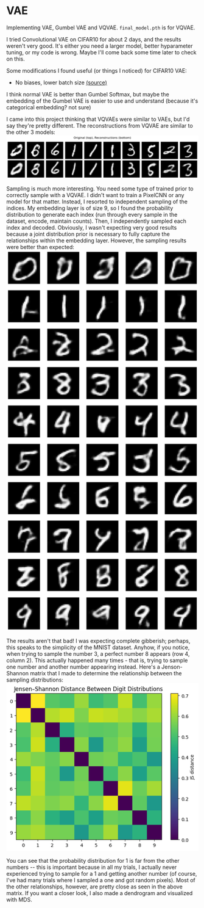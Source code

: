 # VAE

Implementing VAE, Gumbel VAE and VQVAE. `final_model.pth` is for VQVAE.

I tried Convolutional VAE on CIFAR10 for about 2 days, and the results weren't very good. It's either you need a larger model, better hyparameter tuning, or my code is wrong. Maybe I'll come back some time later to check on this.

Some modifications I found useful (or things I noticed) for CIFAR10 VAE:
- No biases, lower batch size [(source)](https://stats.stackexchange.com/questions/505027/can-i-use-the-mse-loss-function-along-with-a-sigmoid-activation-in-my-vae)

I think normal VAE is better than Gumbel Softmax, but maybe the embedding of the Gumbel VAE is easier to use and understand (because it's categorical embedding? not sure)

I came into this project thinking that VQVAEs were similar to VAEs, but I'd say they're pretty different. The reconstructions from VQVAE are similar to the other 3 models:
![idk](https://github.com/rohitamar/VAE/blob/main/reconstructions.png)

Sampling is much more interesting. You need some type of trained prior to correctly sample with a VQVAE. I didn't want to train a PixelCNN or any model for that matter. Instead, I resorted to independent sampling of the indices. My embedding layer is of size 9, so I found the probability distribution to generate each index (run through every sample in the dataset, encode, maintain counts). Then, I independently sampled each index and decoded. Obviously, I wasn't expecting very good results because a joint distribution prior is necessary to fully capture the relationships within the embedding layer. However, the sampling results were better than expected:
![idk](https://github.com/rohitamar/VAE/blob/main/sampling.png)

The results aren't that bad! I was expecting complete gibberish; perhaps, this speaks to the simplicity of the MNIST dataset. Anyhow, if you notice, when trying to sample the number 3, a perfect number 8 appears (row 4, column 2). This actually happened many times - that is, trying to sample one number and another number appearing instead. Here's a Jenson-Shannon matrix that I made to determine the relationship between the sampling distributions: <br>
![idk](https://github.com/rohitamar/VAE/blob/main/js_matrix.png)

You can see that the probability distribution for 1 is far from the other numbers -- this is important because in all my trials, I actually never experienced trying to sample for a 1 and getting another number (of course, I've had many trials where I sampled a one and got random pixels). Most of the other relationships, however, are pretty close as seen in the above matrix. If you want a closer look, I also made a dendrogram and visualized with MDS. 

